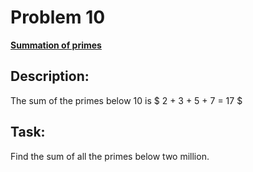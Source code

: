# Problem 10

[**Summation of primes**](https://projecteuler.net/problem=10)

## Description:
The sum of the primes below $10$ is $ 2 + 3 + 5 + 7 = 17 $

## Task:
Find the sum of all the primes below two million.

